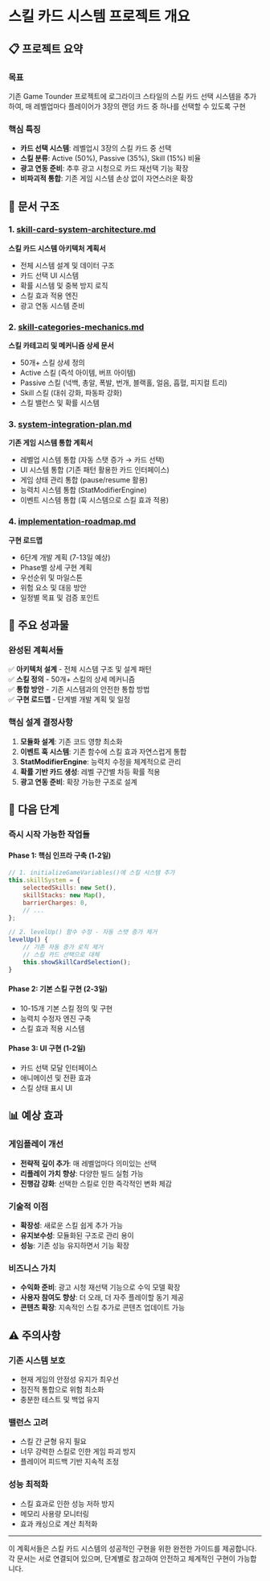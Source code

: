 # 스킬 카드 시스템 프로젝트 개요

## 📋 프로젝트 요약

### 목표
기존 Game Tounder 프로젝트에 로그라이크 스타일의 스킬 카드 선택 시스템을 추가하여, 매 레벨업마다 플레이어가 3장의 랜덤 카드 중 하나를 선택할 수 있도록 구현

### 핵심 특징
- **카드 선택 시스템**: 레벨업시 3장의 스킬 카드 중 선택
- **스킬 분류**: Active (50%), Passive (35%), Skill (15%) 비율
- **광고 연동 준비**: 추후 광고 시청으로 카드 재선택 기능 확장
- **비파괴적 통합**: 기존 게임 시스템 손상 없이 자연스러운 확장

## 📁 문서 구조

### 1. [skill-card-system-architecture.md](./skill-card-system-architecture.md)
**스킬 카드 시스템 아키텍처 계획서**
- 전체 시스템 설계 및 데이터 구조
- 카드 선택 UI 시스템
- 확률 시스템 및 중복 방지 로직
- 스킬 효과 적용 엔진
- 광고 연동 시스템 준비

### 2. [skill-categories-mechanics.md](./skill-categories-mechanics.md)
**스킬 카테고리 및 메커니즘 상세 문서**
- 50개+ 스킬 상세 정의
- Active 스킬 (즉석 아이템, 버프 아이템)
- Passive 스킬 (넉백, 총알, 폭발, 번개, 블랙홀, 얼음, 흡혈, 피지컬 트리)
- Skill 스킬 (대쉬 강화, 파동파 강화)
- 스킬 밸런스 및 확률 시스템

### 3. [system-integration-plan.md](./system-integration-plan.md)
**기존 게임 시스템 통합 계획서**
- 레벨업 시스템 통합 (자동 스탯 증가 → 카드 선택)
- UI 시스템 통합 (기존 패턴 활용한 카드 인터페이스)
- 게임 상태 관리 통합 (pause/resume 활용)
- 능력치 시스템 통합 (StatModifierEngine)
- 이벤트 시스템 통합 (훅 시스템으로 스킬 효과 적용)

### 4. [implementation-roadmap.md](./implementation-roadmap.md)
**구현 로드맵**
- 6단계 개발 계획 (7-13일 예상)
- Phase별 상세 구현 계획
- 우선순위 및 마일스톤
- 위험 요소 및 대응 방안
- 일정별 목표 및 검증 포인트

## 🎯 주요 성과물

### 완성된 계획서들
✅ **아키텍처 설계** - 전체 시스템 구조 및 설계 패턴  
✅ **스킬 정의** - 50개+ 스킬의 상세 메커니즘  
✅ **통합 방안** - 기존 시스템과의 안전한 통합 방법  
✅ **구현 로드맵** - 단계별 개발 계획 및 일정  

### 핵심 설계 결정사항
1. **모듈화 설계**: 기존 코드 영향 최소화
2. **이벤트 훅 시스템**: 기존 함수에 스킬 효과 자연스럽게 통합
3. **StatModifierEngine**: 능력치 수정을 체계적으로 관리
4. **확률 기반 카드 생성**: 레벨 구간별 차등 확률 적용
5. **광고 연동 준비**: 확장 가능한 구조로 설계

## 🚀 다음 단계

### 즉시 시작 가능한 작업들

#### Phase 1: 핵심 인프라 구축 (1-2일)
```javascript
// 1. initializeGameVariables()에 스킬 시스템 추가
this.skillSystem = {
    selectedSkills: new Set(),
    skillStacks: new Map(),
    barrierCharges: 0,
    // ...
};

// 2. levelUp() 함수 수정 - 자동 스탯 증가 제거
levelUp() {
    // 기존 자동 증가 로직 제거
    // 스킬 카드 선택으로 대체
    this.showSkillCardSelection();
}
```

#### Phase 2: 기본 스킬 구현 (2-3일)
- 10-15개 기본 스킬 정의 및 구현
- 능력치 수정자 엔진 구축
- 스킬 효과 적용 시스템

#### Phase 3: UI 구현 (1-2일)  
- 카드 선택 모달 인터페이스
- 애니메이션 및 전환 효과
- 스킬 상태 표시 UI

## 📊 예상 효과

### 게임플레이 개선
- **전략적 깊이 추가**: 매 레벨업마다 의미있는 선택
- **리플레이 가치 향상**: 다양한 빌드 실험 가능
- **진행감 강화**: 선택한 스킬로 인한 즉각적인 변화 체감

### 기술적 이점
- **확장성**: 새로운 스킬 쉽게 추가 가능
- **유지보수성**: 모듈화된 구조로 관리 용이
- **성능**: 기존 성능 유지하면서 기능 확장

### 비즈니스 가치
- **수익화 준비**: 광고 시청 재선택 기능으로 수익 모델 확장
- **사용자 참여도 향상**: 더 오래, 더 자주 플레이할 동기 제공
- **콘텐츠 확장**: 지속적인 스킬 추가로 콘텐츠 업데이트 가능

## ⚠️ 주의사항

### 기존 시스템 보호
- 현재 게임의 안정성 유지가 최우선
- 점진적 통합으로 위험 최소화
- 충분한 테스트 및 백업 유지

### 밸런스 고려
- 스킬 간 균형 유지 필요
- 너무 강력한 스킬로 인한 게임 파괴 방지
- 플레이어 피드백 기반 지속적 조정

### 성능 최적화
- 스킬 효과로 인한 성능 저하 방지
- 메모리 사용량 모니터링
- 효과 캐싱으로 계산 최적화

---

이 계획서들은 스킬 카드 시스템의 성공적인 구현을 위한 완전한 가이드를 제공합니다. 각 문서는 서로 연결되어 있으며, 단계별로 참고하여 안전하고 체계적인 구현이 가능합니다.